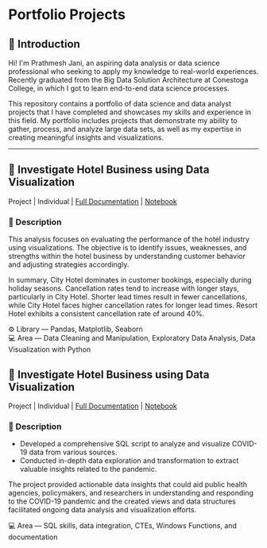 # Portfolio Projects

## 👋 Introduction

Hi! I'm Prathmesh Jani, an aspiring data analysis or data science professional who seeking to apply my knowledge to real-world experiences. 
Recently graduated from the Big Data Solution Architecture at Conestoga College, in which I got to learn end-to-end data science processes.

This repository contains a portfolio of data science and data analyst projects that I have completed and showcases my skills and experience in this field. 
My portfolio includes projects that demonstrate my ability to gather, process, and analyze large data sets, as well as my expertise in creating meaningful insights and visualizations.

---

## 📂 Investigate Hotel Business using Data Visualization
Project | Individual | [Full Documentation](https://github.com/prathmeshjani/Investigate-Hotel-Business-using-DataVisualization) | [Notebook](https://github.com/prathmeshjani/Investigate-Hotel-Business-using-DataVisualization/blob/main/Investigate_Hotel_Business%20(2).ipynb)


### 📌 Description <br>
This analysis focuses on evaluating the performance of the hotel industry using visualizations. The objective is to identify issues, weaknesses, and strengths within the hotel business by understanding customer behavior and adjusting strategies accordingly.

In summary, City Hotel dominates in customer bookings, especially during holiday seasons. Cancellation rates tend to increase with longer stays, particularly in City Hotel. Shorter lead times result in fewer cancellations, while City Hotel faces higher cancellation rates for longer lead times. Resort Hotel exhibits a consistent cancellation rate of around 40%.


⚙️ Library — Pandas, Matplotlib, Seaborn <br>
💻 Area — Data Cleaning and Manipulation, Exploratory Data Analysis, Data Visualization with Python


## 📂 Investigate Hotel Business using Data Visualization
Project | Individual | [Full Documentation](https://github.com/prathmeshjani/SQL_Covid_Data_Exploration) | [Notebook](https://github.com/prathmeshjani/SQL_Covid_Data_Exploration/COVID-DataExploration.sql)

### 📌 Description <br>
  - Developed a comprehensive SQL script to analyze and visualize COVID-19 data from various sources.
  - Conducted in-depth data exploration and transformation to extract valuable insights related to the pandemic.

The project provided actionable data insights that could aid public health agencies, policymakers, and researchers in understanding and responding to the COVID-19 pandemic and the created views and data structures facilitated ongoing data analysis and visualization efforts.


💻 Area — SQL skills, data integration, CTEs, Windows Functions, and documentation
